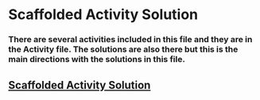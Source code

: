 # Scaffolded Activity Solution

### There are several activities included in this file and they are in the Activity file.  The solutions are also there but this is the main directions with the solutions in this file.

## [Scaffolded Activity Solution](https://editor.p5js.org/pelfers-truth/sketches/qfroxzwa9)